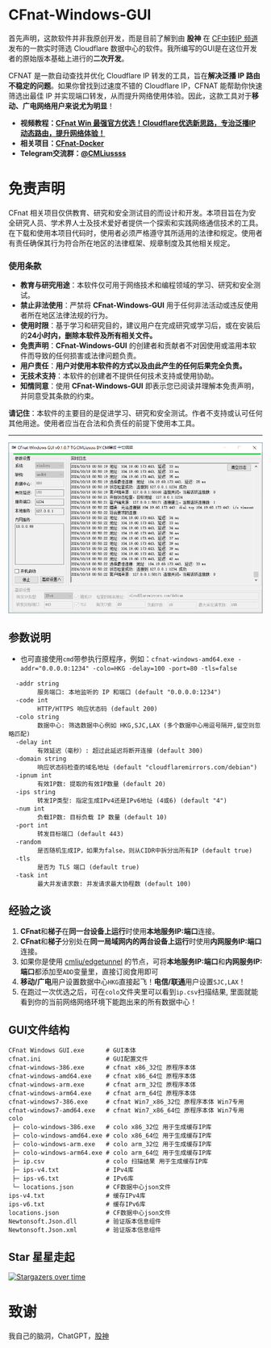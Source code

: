# CFnat-Windows-GUI
首先声明，这款软件并非我原创开发，而是目前了解到由 **股神** 在 [CF中转IP 频道](https://t.me/CF_NAT/38840) 发布的一款实时筛选 Cloudflare 数据中心的软件。我所编写的GUI是在这位开发者的原始版本基础上进行的**二次开发**。

CFNAT 是一款自动查找并优化 Cloudflare IP 转发的工具，旨在**解决泛播 IP 路由不稳定的问题**。如果你曾找到过速度不错的 Cloudflare IP，CFNAT 能帮助你快速筛选出最佳 IP 并实现端口转发，从而提升网络使用体验。因此，这款工具对于**移动、广电网络用户来说尤为明显**！

- **视频教程：[CFnat Win 最强官方优选！Cloudflare优选新思路，专治泛播IP动态路由，提升网络体验！](https://youtu.be/N2Y9TsiBgls)**
- **相关项目：[CFnat-Docker](https://github.com/cmliu/CFnat-Docker)**
- **Telegram交流群：[@CMLiussss](https://t.me/CMLiussss)**

# 免责声明
CFnat 相关项目仅供教育、研究和安全测试目的而设计和开发。本项目旨在为安全研究人员、学术界人士及技术爱好者提供一个探索和实践网络通信技术的工具。
在下载和使用本项目代码时，使用者必须严格遵守其所适用的法律和规定。使用者有责任确保其行为符合所在地区的法律框架、规章制度及其他相关规定。

### 使用条款

- **教育与研究用途**：本软件仅可用于网络技术和编程领域的学习、研究和安全测试。
- **禁止非法使用**：严禁将 **CFnat-Windows-GUI** 用于任何非法活动或违反使用者所在地区法律法规的行为。
- **使用时限**：基于学习和研究目的，建议用户在完成研究或学习后，或在安装后的**24小时内，删除本软件及所有相关文件。**
- **免责声明**：**CFnat-Windows-GUI** 的创建者和贡献者不对因使用或滥用本软件而导致的任何损害或法律问题负责。
- **用户责任**：**用户对使用本软件的方式以及由此产生的任何后果完全负责。**
- **无技术支持**：本软件的创建者不提供任何技术支持或使用协助。
- **知情同意**：使用 **CFnat-Windows-GUI** 即表示您已阅读并理解本免责声明，并同意受其条款的约束。

**请记住**：本软件的主要目的是促进学习、研究和安全测试。作者不支持或认可任何其他用途。使用者应当在合法和负责任的前提下使用本工具。

---

![GUI](./gui.png)

## 参数说明
- 也可直接使用`cmd`带参执行原程序，例如：`cfnat-windows-amd64.exe -addr="0.0.0.0:1234" -colo=HKG -delay=100 -port=80 -tls=false`
```
  -addr string
        服务端口: 本地监听的 IP 和端口 (default "0.0.0.0:1234")
  -code int
        HTTP/HTTPS 响应状态码 (default 200)
  -colo string
        数据中心: 筛选数据中心例如 HKG,SJC,LAX (多个数据中心用逗号隔开,留空则忽略匹配)
  -delay int
        有效延迟（毫秒）: 超过此延迟将断开连接 (default 300)
  -domain string
        响应状态码检查的域名地址 (default "cloudflaremirrors.com/debian")
  -ipnum int
        有效IP数: 提取的有效IP数量 (default 20)
  -ips string
        转发IP类型: 指定生成IPv4还是IPv6地址 (4或6) (default "4")
  -num int
        负载IP数: 目标负载 IP 数量 (default 10)
  -port int
        转发目标端口 (default 443)
  -random
        是否随机生成IP，如果为false，则从CIDR中拆分出所有IP (default true)
  -tls
        是否为 TLS 端口 (default true)
  -task int
        最大并发请求数: 并发请求最大协程数 (default 100)
```

## 经验之谈
1. **CFnat**和**梯子**在**同一台设备上运行**时使用**本地服务IP:端口**连接。
2. **CFnat**和**梯子**分别处在**同一局域网内的两台设备上运行**时使用**内网服务IP:端口**连接。
3. 如果你是使用 [cmliu/edgetunnel](https://github.com/cmliu/edgetunnel) 的节点，可将**本地服务IP:端口**和**内网服务IP:端口**都添加至`ADD`变量里，直接订阅食用即可
4. **移动/广电**用户设置数据中心`HKG`直接起飞！**电信/联通**用户设置`SJC,LAX`！
5. 在跑过一次优选之后，可在`colo`文件夹里可以看到`ip.csv`扫描结果, 里面就能看到你的当前网络网络环境下能跑出来的所有数据中心！

## GUI文件结构
```shell
CFnat Windows GUI.exe      # GUI本体
cfnat.ini                  # GUI配置文件
cfnat-windows-386.exe      # cfnat x86_32位 原程序本体
cfnat-windows-amd64.exe    # cfnat x86_64位 原程序本体
cfnat-windows-arm.exe      # cfnat arm_32位 原程序本体
cfnat-windows-arm64.exe    # cfnat arm_64位 原程序本体
cfnat-windows7-386.exe     # cfnat Win7_x86_32位 原程序本体 Win7专用
cfnat-windows7-amd64.exe   # cfnat Win7_x86_64位 原程序本体 Win7专用
colo
 ├─ colo-windows-386.exe   # colo x86_32位 用于生成缓存IP库
 ├─ colo-windows-amd64.exe # colo x86_64位 用于生成缓存IP库
 ├─ colo-windows-arm.exe   # colo arm_32位 用于生成缓存IP库
 ├─ colo-windows-arm64.exe # colo arm_64位 用于生成缓存IP库
 ├─ ip.csv                 # colo 扫描结果 用于生成缓存IP库
 ├─ ips-v4.txt             # IPv4库
 ├─ ips-v6.txt             # IPv6库
 └─ locations.json         # CF数据中心json文件
ips-v4.txt                 # 缓存IPv4库
ips-v6.txt                 # 缓存IPv6库
locations.json             # CF数据中心json文件
Newtonsoft.Json.dll        # 验证版本信息组件
Newtonsoft.Json.xml        # 验证版本信息组件
```

## Star 星星走起
[![Stargazers over time](https://starchart.cc/cmliu/CFnat-Windows-GUI.svg?variant=adaptive)](https://starchart.cc/cmliu/CFnat-Windows-GUI)

# 致谢
我自己的脑洞，ChatGPT，[股神](https://t.me/CF_NAT/38840)
